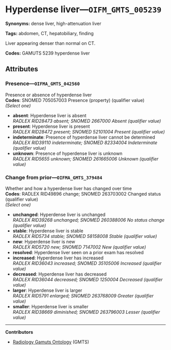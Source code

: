 # Hyperdense liver—`OIFM_GMTS_005239`

**Synonyms:** dense liver, high-attenuation liver

**Tags:** abdomen, CT, hepatobiliary, finding

Liver appearing denser than normal on CT.

**Codes:** GAMUTS 5239 hyperdense liver

## Attributes

### Presence—`OIFMA_GMTS_042560`

Presence or absence of hyperdense liver  
**Codes**: SNOMED 705057003 Presence (property) (qualifier value)  
*(Select one)*

- **absent**: Hyperdense liver is absent  
_RADLEX RID28473 absent; SNOMED 2667000 Absent (qualifier value)_
- **present**: Hyperdense liver is present  
_RADLEX RID28472 present; SNOMED 52101004 Present (qualifier value)_
- **indeterminate**: Presence of hyperdense liver cannot be determined  
_RADLEX RID39110 indeterminate; SNOMED 82334004 Indeterminate (qualifier value)_
- **unknown**: Presence of hyperdense liver is unknown  
_RADLEX RID5655 unknown; SNOMED 261665006 Unknown (qualifier value)_

### Change from prior—`OIFMA_GMTS_379484`

Whether and how a hyperdense liver has changed over time  
**Codes**: RADLEX RID49896 change; SNOMED 263703002 Changed status (qualifier value)  
*(Select one)*

- **unchanged**: Hyperdense liver is unchanged  
_RADLEX RID39268 unchanged; SNOMED 260388006 No status change (qualifier value)_
- **stable**: Hyperdense liver is stable  
_RADLEX RID5734 stable; SNOMED 58158008 Stable (qualifier value)_
- **new**: Hyperdense liver is new  
_RADLEX RID5720 new; SNOMED 7147002 New (qualifier value)_
- **resolved**: Hyperdense liver seen on a prior exam has resolved  
- **increased**: Hyperdense liver has increased  
_RADLEX RID36043 increased; SNOMED 35105006 Increased (qualifier value)_
- **decreased**: Hyperdense liver has decreased  
_RADLEX RID36044 decreased; SNOMED 1250004 Decreased (qualifier value)_
- **larger**: Hyperdense liver is larger  
_RADLEX RID5791 enlarged; SNOMED 263768009 Greater (qualifier value)_
- **smaller**: Hyperdense liver is smaller  
_RADLEX RID38669 diminished; SNOMED 263796003 Lesser (qualifier value)_

---

**Contributors**

- [Radiology Gamuts Ontology](https://gamuts.net/) (GMTS)